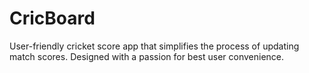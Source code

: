 # CricBoard
User-friendly cricket score app that simplifies the process of updating match scores. Designed with a passion for best user convenience.
